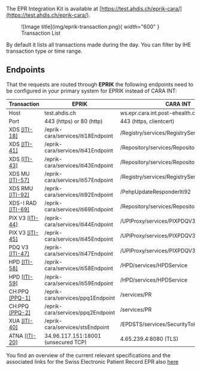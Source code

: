 The EPR Integration Kit is available at [https://test.ahdis.ch/eprik-cara/](https://test.ahdis.ch/eprik-cara/).

<figure markdown>
  ![Image title](img/eprik-transaction.png){ width="600" }
  <figcaption>Transaction List</figcaption>
</figure>
By default it lists all transactions made during the day. You can filter by IHE transaction type or time range.

## Endpoints

That the requests are routed through **EPRIK** the following endpoints need to be configured in your primary system
for EPRIK instead of CARA INT:


Transaction  | EPRIK          | CARA INT
------------ | -------------  | ------------
Host         | test.ahdis.ch  | ws.epr.cara.int.post-ehealth.ch
Port         | 443 (https) or 80 (http)    | 443 (https, clientcert)
XDS [[ITI-18]](https://profiles.ihe.net/ITI/TF/Volume2/ITI-18.html)   |  /eprik-cara/services/iti18Endpoint         | /Registry/services/RegistryService
XDS [[ITI-41]](https://profiles.ihe.net/ITI/TF/Volume2/ITI-41.html)   | /eprik-cara/services/iti41Endpoint         | /Repository/services/RepositoryService
XDS [[ITI-43]](https://profiles.ihe.net/ITI/TF/Volume2/ITI-43.html)   | /eprik-cara/services/iti43Endpoint         | /Repository/services/RepositoryService
XDS MU [[ITI-57]](https://profiles.ihe.net/ITI/TF/Volume2/ITI-57.html)   | /eprik-cara/services/iti57Endpoint         | /Registry/services/RegistryService
XDS RMU [[ITI-92]](https://profiles.ihe.net/ITI/TF/Volume2/ITI-92.html)   | /eprik-cara/services/iti92Endpoint         | /PehpUpdateResponderIti92
XDS-I RAD [[ITI-69]](https://www.ihe.net/uploadedFiles/Documents/Radiology/IHE_RAD_TF_Vol2.pdf)   | /eprik-cara/services/iti69Endpoint         | /Repository/services/RepositoryService
PIX V3 [[ITI-44]](https://profiles.ihe.net/ITI/TF/Volume2/ITI-44.html)   | /eprik-cara/services/iti44Endpoint         | /UPIProxy/services/PIXPDQV3ManagerService
PIX V3 [[ITI-45]](https://profiles.ihe.net/ITI/TF/Volume2/ITI-45.html)   | /eprik-cara/services/iti45Endpoint         | /UPIProxy/services/PIXPDQV3ManagerService
PDQ V3 [[ITI-47]](https://profiles.ihe.net/ITI/TF/Volume2/ITI-47.html)   | /eprik-cara/services/iti47Endpoint         | /UPIProxy/services/PIXPDQV3ManagerService
HPD [[ITI-58]](https://profiles.ihe.net/ITI/TF/Volume2/ITI-58.html)   | /eprik-cara/services/iti58Endpoint         |  /HPD/services/HPDService
HPD [[ITI-59]](https://profiles.ihe.net/ITI/TF/Volume2/ITI-598.html)   | /eprik-cara/services/iti59Endpoint         | /HPD/services/HPDService
CH:PPQ [[PPQ-1]](https://www.bag.admin.ch/dam/bag/de/dokumente/nat-gesundheitsstrategien/strategie-ehealth/gesetzgebung-elektronisches-patientendossier/gesetze/ergaenzung_2.1_anhang_5_epdv_edi_ausgabe_4.pdf.download.pdf/EPDV-EDI_Anhang_5_E2.1_DE_Ausgabe_4.pdf)   | /eprik-cara/services/ppq1Endpoint         |  /services/PR
CH:PPQ [[PPQ-2]](https://www.bag.admin.ch/dam/bag/de/dokumente/nat-gesundheitsstrategien/strategie-ehealth/gesetzgebung-elektronisches-patientendossier/gesetze/ergaenzung_2.1_anhang_5_epdv_edi_ausgabe_4.pdf.download.pdf/EPDV-EDI_Anhang_5_E2.1_DE_Ausgabe_4.pdf)   | /eprik-cara/services/ppq2Endpoint         | /services/PR
XUA [[ITI-40]](https://www.bag.admin.ch/dam/bag/de/dokumente/nat-gesundheitsstrategien/strategie-ehealth/gesetzgebung-elektronisches-patientendossier/gesetze/anhang_5_ergaenzung_1_epdv_edi_ausgabe_4.pdf.download.pdf/EPDV-EDI_Anhang_5_E1_DE_Ausgabe_4.pdf)   | /eprik-cara/services/stsEndpoint         | /EPDSTS/services/SecurityTokenService
ATNA [[ITI-20]](https://profiles.ihe.net/ITI/TF/Volume2/ITI-20.html)   | 34.96.117.151:18001 (unsecured TCP)  | 4.65.239.4:8080 (TLS)

You find an overview of the current relevant specifications and the associated links for the Swiss Electronic Patient Record EPR also [here](https://www.e-health-suisse.ch/en/technik-semantik/epr-projectathon/epr-programming-aids/relevant-specifications.html)
